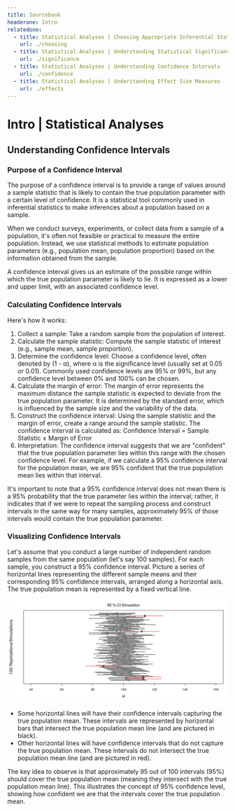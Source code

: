 ```yaml
---
title: Sourcebook
headerone: Intro
relatedone:
  - title: Statistical Analyses | Choosing Appropriate Inferential Statistics
    url: ./choosing
  - title: Statistical Analyses | Understanding Statistical Significance Tests
    url: ./significance
  - title: Statistical Analyses | Understanding Confidence Intervals
    url: ./confidence
  - title: Statistical Analyses | Understanding Effect Size Measures
    url: ./effects
---
```


# Intro | Statistical Analyses

## Understanding Confidence Intervals

### Purpose of a Confidence Interval

The purpose of a confidence interval is to provide a range of values around a sample statistic that is likely to contain the true population parameter with a certain level of confidence. It is a statistical tool commonly used in inferential statistics to make inferences about a population based on a sample.

When we conduct surveys, experiments, or collect data from a sample of a population, it's often not feasible or practical to measure the entire population. Instead, we use statistical methods to estimate population parameters (e.g., population mean, population proportion) based on the information obtained from the sample.

A confidence interval gives us an estimate of the possible range within which the true population parameter is likely to lie. It is expressed as a lower and upper limit, with an associated confidence level.

### Calculating Confidence Intervals

Here's how it works:

1. Collect a sample: Take a random sample from the population of interest.
2. Calculate the sample statistic: Compute the sample statistic of interest (e.g., sample mean, sample proportion).
3. Determine the confidence level: Choose a confidence level, often denoted by (1 - α), where α is the significance level (usually set at 0.05 or 0.01). Commonly used confidence levels are 95% or 99%, but any confidence level between 0% and 100% can be chosen.
4. Calculate the margin of error: The margin of error represents the maximum distance the sample statistic is expected to deviate from the true population parameter. It is determined by the standard error, which is influenced by the sample size and the variability of the data.
5. Construct the confidence interval: Using the sample statistic and the margin of error, create a range around the sample statistic. The confidence interval is calculated as: Confidence Interval = Sample Statistic ± Margin of Error
6. Interpretation: The confidence interval suggests that we are "confident" that the true population parameter lies within this range with the chosen confidence level. For example, if we calculate a 95% confidence interval for the population mean, we are 95% confident that the true population mean lies within that interval.

It's important to note that a 95% confidence interval does not mean there is a 95% probability that the true parameter lies within the interval; rather, it indicates that if we were to repeat the sampling process and construct intervals in the same way for many samples, approximately 95% of those intervals would contain the true population parameter.

### Visualizing Confidence Intervals

Let's assume that you conduct a large number of independent random samples from the same population (let's say 100 samples). For each sample, you construct a 95% confidence interval. Picture a series of horizontal lines representing the different sample means and their corresponding 95% confidence intervals, arranged along a horizontal axis. The true population mean is represented by a fixed vertical line.

<p align="center"><kbd><img src="confidenceintervals.png"></kbd></p>

- Some horizontal lines will have their confidence intervals capturing the true population mean. These intervals are represented by horizontal bars that intersect the true population mean line (and are pictured in black).
- Other horizontal lines will have confidence intervals that do not capture the true population mean. These intervals do not intersect the true population mean line (and are pictured in red).

The key idea to observe is that approximately 95 out of 100 intervals (95%) should cover the true population mean (meaning they intersect with the true population mean line). This illustrates the concept of 95% confidence level, showing how confident we are that the intervals cover the true population mean.
 